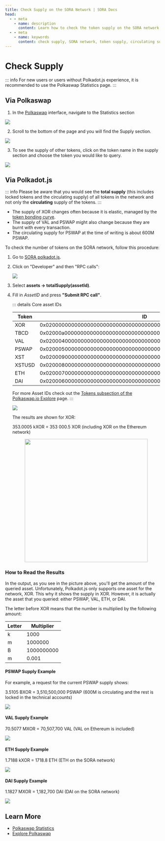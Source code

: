 ```yaml
---
title: Check Supply on the SORA Network | SORA Docs
head:
  - - meta
    - name: description
      content: Learn how to check the token supply on the SORA network and get insights into the circulating supply and total supply of assets. Discover the tools, interfaces, and resources available to check the supply of tokens on the SORA network and stay informed about the available token quantities within the SORA ecosystem.
  - - meta
    - name: keywords
      content: check supply, SORA network, token supply, circulating supply, total supply, assets, tools, interfaces
---
```


# Check Supply

::: info
For new users or users without Polkadot.js experience, it is
recommended to use the Polkaswap Statistics page.
:::

## Via Polkaswap

1. In the [Polkaswap](https://polkaswap.io/) interface, navigate to
   the Statistics section

![](/.gitbook/assets/polkaswap-home-stats.png)

2. Scroll to the bottom of the page and you will find the Supply
   section.

![](/.gitbook/assets/polkaswap-statistics-fees-and-supply.png)

3. To see the supply of other tokens, click on the token name in the
   supply section and choose the token you would like to query.

![](/.gitbook/assets/polkaswap-statistics-supply-token-list.png)

## Via Polkadot.js

::: info
Please be aware that you would see the **total supply** (this includes locked tokens and the circulating supply) of all tokens in the network and not only the **circulating** supply of the tokens.
:::

- The supply of XOR changes often because it is elastic, managed by the [token bonding curve](tbc.md).
- The supply of VAL and PSWAP might also change because they are burnt with every transaction.
- The circulating supply for PSWAP at the time of writing is about 600M PSWAP.

To check the number of tokens on the SORA network, follow this
procedure:

1. Go to [SORA polkadot.js](https://polkadot.js.org/apps/?rpc=wss%3A%2F%2Fws.sora2.soramitsu.co.jp#/rpc).

2. Click on "Developer" and then "RPC calls":

   ![](/.gitbook/assets/check-supply-rpc-calls.png)

3. Select **assets → totalSupply(assetId)**.
4. Fill in _AssetID_ and press **"Submit RPC call"**.

   ::: details Core asset IDs

   | Token  | ID                                                                 |
   | ------ | ------------------------------------------------------------------ |
   | XOR    | 0x0200000000000000000000000000000000000000000000000000000000000000 |
   | TBCD   | 0x02000a0000000000000000000000000000000000000000000000000000000000 |
   | VAL    | 0x0200040000000000000000000000000000000000000000000000000000000000 |
   | PSWAP  | 0x0200050000000000000000000000000000000000000000000000000000000000 |
   | XST    | 0x0200090000000000000000000000000000000000000000000000000000000000 |
   | XSTUSD | 0x0200080000000000000000000000000000000000000000000000000000000000 |
   | ETH    | 0x0200070000000000000000000000000000000000000000000000000000000000 |
   | DAI    | 0x0200060000000000000000000000000000000000000000000000000000000000 |

   For more Asset IDs check out the [Tokens subsection of the Polkaswap.io Explore](https://polkaswap.io/#/explore/tokens) page.
   :::

   ![](/.gitbook/assets/check-supply-fill-in-asset-id.png)

   The results are shown for XOR:

   353.0005 kXOR = 353 000.5 XOR (including XOR on the Ethereum network)  

   <center><img src="/.gitbook/assets/check-supply-xor-output.png" width="400"></center>

### How to Read the Results

In the output, as you see in the picture above, you'll get the amount of the queried asset. Unfortunately, Polkadot.js only supports one asset for the network, XOR. This why it shows the supply in XOR. However, it is actually the asset that you queried: either PSWAP, VAL, ETH, or DAI.

The letter before XOR means that the number is multiplied by the following amount:

| Letter | Multiplier |
| ------ | ---------- |
| k      | 1000       |
| m      | 1000000    |
| B      | 1000000000 |
| m      | 0.001      |

#### PSWAP Supply Example

For example, a request for the current PSWAP supply shows:

3.5105 BXOR = 3,510,500,000 PSWAP (600M is circulating and the rest is locked in the technical accounts)

![](/.gitbook/assets/check-supply-pswap-example.png)

#### VAL Supply Example

70.5077 MXOR = 70,507,700 VAL (VAL on Ethereum is included)

![](/.gitbook/assets/check-supply-val-example.png)

#### ETH Supply Example

1.7188 kXOR = 1718.8 ETH (ETH on the SORA network)

![](/.gitbook/assets/check-supply-eth-example.png)

#### DAI Supply Example

1.1827 MXOR = 1,182,700 DAI (DAI on the SORA network)

![](/.gitbook/assets/check-supply-dai-example.png)

## Learn More

- [Polkaswap Statistics](./statistics-polkaswap.md)
- [Explore Polkaswap](./explore-polkaswap.md)
